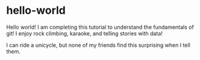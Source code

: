 # hello-world

Hello world! I am completing this tutorial to understand the fundamentals of git! I enjoy rock climbing, karaoke, and telling stories with data!

I can ride a unicycle, but none of my friends find this surprising when I tell them.
